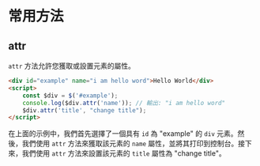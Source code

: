 # 常用方法

## attr

`attr` 方法允許您獲取或設置元素的屬性。

```html
<div id="example" name="i am hello word">Hello World</div>
<script>
    const $div = $('#example');
    console.log($div.attr('name')); // 輸出: "i am hello word"
    $div.attr('title', "change title");
</script>
```

在上面的示例中，我們首先選擇了一個具有 `id` 為 "example" 的 `div` 元素。然後，我們使用 `attr` 方法來獲取該元素的 `name` 屬性，並將其打印到控制台。接下來，我們使用 `attr` 方法來設置該元素的 `title` 屬性為 "change title"。

